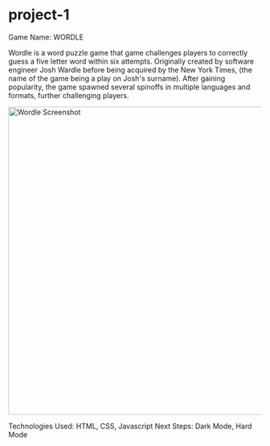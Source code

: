 # project-1
Game Name: WORDLE

Wordle is a word puzzle game that game challenges players to correctly guess a five letter word within six attempts. Originally created by software engineer Josh Wardle before being acquired by the New York Times, (the name of the game being a play on Josh's surname). After gaining popularity, the game spawned several spinoffs in multiple languages and formats, further challenging players.

<img width="612" alt="Wordle Screenshot" src="https://github.com/user-attachments/assets/f59dbbf4-8ee7-406d-9e77-b0d68deb3d90" />


Technologies Used: HTML, CSS, Javascript
Next Steps: Dark Mode, Hard Mode 
